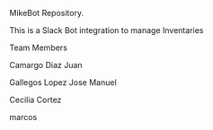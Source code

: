 MikeBot Repository.

This is a Slack Bot integration to manage Inventaries


Team Members

Camargo Diaz Juan

Gallegos Lopez Jose Manuel

Cecilia Cortez

marcos